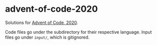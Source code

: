 # advent-of-code-2020

Solutions for [Advent of Code, 2020](https://adventofcode.com/2020).

Code files go under the subdirectory for their respective language. Input files go under `input/`, which is gitignored.

